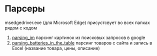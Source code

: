 # Парсеры
msedgedriver.exe (для Microsoft Edge) присустсвует во всех папках рядом с кодом
1. [parsing_im](parsing_im/) парсинг картинок из поисковых запросов в google
2. [parsing_batteries_in_the_table](parsing_batteries_in_the_table/) парсинг товаров с сайта и запись в Excel (название товара, цены, описание)
